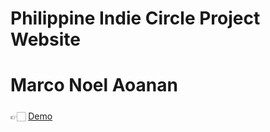 # Philippine Indie Circle Project Website
# Marco Noel Aoanan
##### 


👉🏻 [Demo](https://shohan-ch.github.io/social-network-template/)
